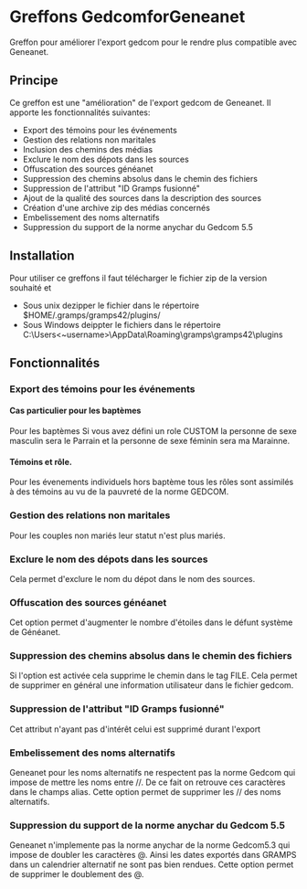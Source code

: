 # Greffons GedcomforGeneanet

Greffon pour améliorer l'export gedcom pour le rendre plus compatible avec Geneanet.

## Principe
Ce greffon est une "amélioration" de l'export gedcom de Geneanet. Il apporte les fonctionnalités suivantes:

* Export des témoins pour les événements
* Gestion des relations non maritales
* Inclusion des chemins des médias
* Exclure le nom des dépots dans les sources
* Offuscation des sources généanet
* Suppression des chemins absolus dans le chemin des fichiers
* Suppression de l'attribut "ID Gramps fusionné"
* Ajout de la qualité des sources dans la description des sources
* Création d'une archive zip des médias concernés
* Embelissement des noms alternatifs
* Suppression du support de la norme anychar du Gedcom 5.5

## Installation

Pour utiliser ce greffons il faut télécharger le fichier zip de la version souhaité et 

* Sous unix dezipper le fichier dans le répertoire $HOME/.gramps/gramps42/plugins/
* Sous Windows deippter le fichiers dans le répertoire C:\Users\<~username>\AppData\Roaming\gramps\gramps42\plugins

## Fonctionnalités

### Export des témoins pour les événements

#### Cas particulier pour les baptèmes

Pour les baptèmes Si vous avez défini un role CUSTOM la personne de sexe masculin sera le Parrain et la personne de sexe féminin sera ma Marainne.

#### Témoins et rôle.

Pour les évenements individuels hors baptème tous les rôles sont assimilés à des témoins au vu de la pauvreté de la norme GEDCOM. 

### Gestion des relations non maritales
Pour les couples non mariés leur statut n'est plus mariés. 

### Exclure le nom des dépots dans les sources

Cela permet d'exclure le nom du dépot dans le nom des sources.

### Offuscation des sources généanet

Cet option permet d'augmenter le nombre d'étoiles dans le défunt système de Généanet.

### Suppression des chemins absolus dans le chemin des fichiers

Si l'option est activée cela supprime le chemin dans le tag FILE. 
Cela permet de supprimer en général une information utilisateur dans le fichier gedcom.

### Suppression de l'attribut "ID Gramps fusionné"

Cet attribut n'ayant pas d'intérêt celui est supprimé durant l'export

### Embelissement des noms alternatifs

Geneanet pour les noms alternatifs ne respectent pas la norme Gedcom qui impose de mettre les noms entre //. De ce fait on retrouve ces caractères dans le champs alias. Cette option permet de supprimer les // des noms alternatifs.

### Suppression du support de la norme anychar du Gedcom 5.5

Geneanet n'implemente pas la norme anychar de la norme Gedcom5.3 qui impose de doubler les caractères @. Ainsi les dates exportés dans GRAMPS dans un calendrier alternatif ne sont pas bien rendues. Cette option permet de supprimer le doublement des @.
